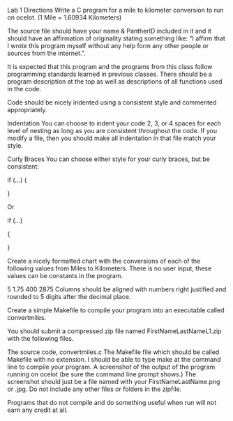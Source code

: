 Lab 1 Directions
Write a C program for a mile to kilometer conversion to run on ocelot. (1 Mile = 1.60934 Kilometers)

The source file should have your name & PantherID included in it and it should have an affirmation of originality stating something like: “I affirm that I wrote this program myself without any help form any other people or sources from the internet.”. 

It is expected that this program and the programs from this class follow programming standards learned in previous classes. There should be a program description at the top as well as descriptions of all functions used in the code.

Code should be nicely indented using a consistent style and commented appropriately.

Indentation
You can choose to indent your code 2, 3, or 4 spaces for each level of nesting as long as you are consistent throughout the code. If you modify a file, then you should make all indentation in that file match your style.

Curly Braces
You can choose either style for your curly braces, but be consistent:

if (...) {

}

Or

if (...)

{

}

Create a nicely formatted chart with the conversions of each of the following values from Miles to Kilometers. There is no user input, these values can be constants in the program.

5
1.75
400
2875
Columns should be aligned with numbers right justified and rounded to 5 digits after the decimal place.

Create a simple Makefile to compile your program into an executable called convertmiles.

You should submit a compressed zip file named FirstNameLastNameL1.zip with the following files.

The source code, convertmiles.c
The Makefile file which should be called Makefile with no extension.  I should be able to type make at the command line to compile your program.
A screenshot of the output of the program running on ocelot (be sure the command line prompt shows.) The screenshot should just be a file named with your FirstNameLastName.png or .jpg.
Do not include any other files or folders in the zipfile.

Programs that do not compile and do something useful when run will not earn any credit at all.
